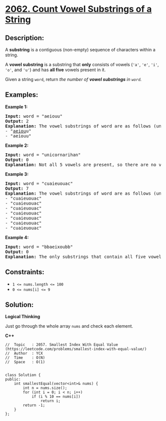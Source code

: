 # [2062. Count Vowel Substrings of a String](https://leetcode.com/problems/count-vowel-substrings-of-a-string/)


## Description:

<p>A <strong>substring</strong> is a contiguous (non-empty) sequence of characters within a string.</p>

<p>A <strong>vowel substring</strong> is a substring that <strong>only</strong> consists of vowels (<code>'a'</code>, <code>'e'</code>, <code>'i'</code>, <code>'o'</code>, and <code>'u'</code>) and has <strong>all five</strong> vowels present in it.</p>

<p>Given a string <code>word</code>, return <em>the number of <strong>vowel substrings</strong> in <code>word</code>.</em></p>


## Examples:

<strong>Example 1:</strong>
<pre>
<strong>Input:</strong> word = "aeiouu"
<strong>Output:</strong> 2
<strong>Explanation:</strong> The vowel substrings of word are as follows (underlined):
- "<u>aeiou</u>u"
- "aeiouu"
</pre>

<strong>Example 2:</strong>
<pre>
<strong>Input:</strong> word = "unicornarihan"
<strong>Output:</strong> 0
<strong>Explanation:</strong> Not all 5 vowels are present, so there are no vowel substrings.
</pre>

<strong>Example 3:</strong>
<pre>
<strong>Input:</strong> word = "cuaieuouac"
<strong>Output:</strong> 7
<strong>Explanation:</strong> The vowel substrings of word are as follows (underlined):
- "cuaieuouac"
- "cuaieuouac"
- "cuaieuouac"
- "cuaieuouac"
- "cuaieuouac"
- "cuaieuouac"
- "cuaieuouac"
</pre>

<strong>Example 4:</strong>
<pre>
<strong>Input:</strong> word = "bbaeixoubb"
<strong>Output:</strong> 0
<strong>Explanation:</strong> The only substrings that contain all five vowels also contain consonants, so there are no vowel substrings.
</pre>


## Constraints:

<ul>
  <li><code>1 &lt;= nums.length &lt;= 100</code></li>
  <li><code>0 &lt;= nums[i] &lt;= 9</code></li>
</ul>


## Solution:

<strong>Logical Thinking</strong>
<p>Just go through the whole array <code>nums</code> and check each element.</p>


<strong>C++</strong>

```
//  Topic   : 2057. Smallest Index With Equal Value (https://leetcode.com/problems/smallest-index-with-equal-value/)
//  Author  : YCX
//  Time    : O(N)
//  Space   : O(1)


class Solution {
public:
    int smallestEqual(vector<int>& nums) {
        int n = nums.size();
        for (int i = 0; i < n; i++)
            if (i % 10 == nums[i])
                return i;
        return -1;
    }
};
```
